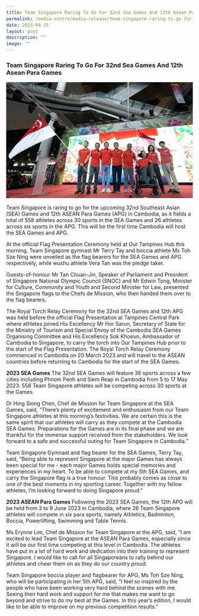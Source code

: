 ```yaml
---
title: Team Singapore Raring To Go For 32nd Sea Games And 12th Asean Para Games
permalink: /media-centre/media-release/team-singapore-raring-to-go-for-32nd-sea-games-and-12th-asean-para-games/
date: 2023-04-15
layout: post
description: ""
image: ""
---
```

### **Team Singapore Raring To Go For 32nd Sea Games And 12th Asean Para Games**

![Team Singapore Raring To Go For 32nd Sea Games And 12th Asean Para Games](/images/Media%20Centre/Media%20Release/2023/April/team-singapore-raring.jpg)

Team Singapore is raring to go for the upcoming 32nd Southeast Asian (SEA) Games and 12th ASEAN Para Games (APG) in Cambodia, as it fields a total of 558 athletes across 30 sports in the SEA Games and 26 athletes across six sports in the APG. This will be the first time Cambodia will host the SEA Games and APG.

At the official Flag Presentation Ceremony held at Our Tampines Hub this morning, Team Singapore gymnast Mr Terry Tay and boccia athlete Ms Toh Sze Ning were unveiled as the flag bearers for the SEA Games and APG respectively, while wushu athlete Vera Tan was the pledge taker. 

Guests-of-honour Mr Tan Chuan-Jin, Speaker of Parliament and President of Singapore National Olympic Council (SNOC) and Mr Edwin Tong, Minister for Culture, Community and Youth and Second Minister for Law, presented the Singapore flags to the Chefs de Mission, who then handed them over to the flag bearers. 

The Royal Torch Relay Ceremony for the 32nd SEA Games and 12th APG was held before the official Flag Presentation at Tampines Central Park where athletes joined His Excellency Mr Hor Sarun, Secretary of State for the Ministry of Tourism and Special Envoy of the Cambodia SEA Games Organising Committee and His Excellency Sok Khoeun, Ambassador of Cambodia to Singapore, to carry the torch into Our Tampines Hub prior to the start of the Flag Presentation. The Royal Torch Relay Ceremony commenced in Cambodia on 20 March 2023 and will travel to the ASEAN countries before returning to Cambodia for the start of the SEA Games. 
 
**2023 SEA Games**
The 32nd SEA Games will feature 36 sports across a few cities including Phnom Penh and Siem Reap in Cambodia from 5 to 17 May 2023. 558 Team Singapore athletes will be competing across 30 sports at the Games.

Dr Hing Siong Chen, Chef de Mission for Team Singapore at the SEA Games, said, “There’s plenty of excitement and enthusiasm from our Team Singapore athletes at this morning’s festivities. We are certain this is the same spirit that our athletes will carry as they compete at the Cambodia SEA Games. Preparations for the Games are in its final phase and we are thankful for the immense support received from the stakeholders. We look forward to a safe and successful outing for Team Singapore in Cambodia.” 

Team Singapore Gymnast and flag bearer for the SEA Games, Terry Tay, said, “Being able to represent Singapore at the major Games has always been special for me - each major Games holds special memories and experiences in my heart. To be able to compete at my 5th SEA Games, and carry the Singapore flag is a true honour. This probably comes as close to one of the best moments in my sporting career. Together with my fellow athletes, I’m looking forward to doing Singapore proud.”


**2023 ASEAN Para Games**
Following the 2023 SEA Games, the 12th APG will be held from 3 to 9 June 2023 in Cambodia, where 26 Team Singapore athletes will compete in six para sports, namely Athletics, Badminton, Boccia, Powerlifting, Swimming and Table Tennis.

Ms Erynne Lim, Chef de Mission for Team Singapore at the APG, said, “I am excited to lead Team Singapore at the ASEAN Para Games, especially since it will be our first time competing at this level in Cambodia. The athletes have put in a lot of hard work and dedication into their training to represent Singapore. I would like to call for all Singaporeans to rally behind our athletes and cheer them on as they do our country proud.

Team Singapore boccia player and flagbearer for APG, Ms Toh Sze Ning, who will be participating in her 5th APG, said, “I feel so inspired by the people who have been working very hard behind the scenes with me. Seeing their hard work and support for me that makes me want to go beyond and strive to do my best at the Games. In this year’s edition, I would like to be able to improve on my previous competition results.”